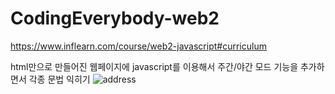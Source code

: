 # CodingEverybody-web2

https://www.inflearn.com/course/web2-javascript#curriculum


html만으로 만들어진 웹페이지에 javascript를 이용해서 주간/야간 모드 기능을 추가하면서 각종 문법 익히기
![address](https://cdn.inflearn.com/public/files/courses/109710/f2b8d73b-6f8d-40f2-8cd6-56e60a2d69e9/egoing_html_1.png)

